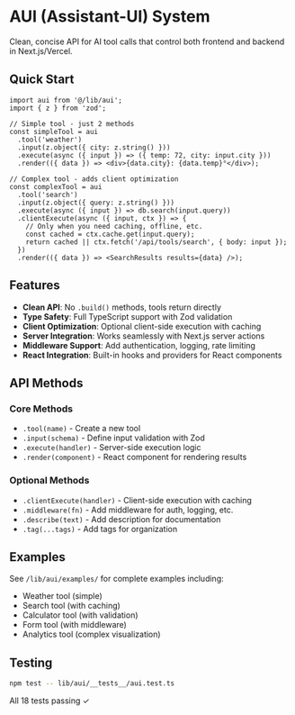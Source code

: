 # AUI (Assistant-UI) System

Clean, concise API for AI tool calls that control both frontend and backend in Next.js/Vercel.

## Quick Start

```tsx
import aui from '@/lib/aui';
import { z } from 'zod';

// Simple tool - just 2 methods
const simpleTool = aui
  .tool('weather')
  .input(z.object({ city: z.string() }))
  .execute(async ({ input }) => ({ temp: 72, city: input.city }))
  .render(({ data }) => <div>{data.city}: {data.temp}°</div>);

// Complex tool - adds client optimization
const complexTool = aui
  .tool('search')
  .input(z.object({ query: z.string() }))
  .execute(async ({ input }) => db.search(input.query))
  .clientExecute(async ({ input, ctx }) => {
    // Only when you need caching, offline, etc.
    const cached = ctx.cache.get(input.query);
    return cached || ctx.fetch('/api/tools/search', { body: input });
  })
  .render(({ data }) => <SearchResults results={data} />);
```

## Features

- **Clean API**: No `.build()` methods, tools return directly
- **Type Safety**: Full TypeScript support with Zod validation
- **Client Optimization**: Optional client-side execution with caching
- **Server Integration**: Works seamlessly with Next.js server actions
- **Middleware Support**: Add authentication, logging, rate limiting
- **React Integration**: Built-in hooks and providers for React components

## API Methods

### Core Methods
- `.tool(name)` - Create a new tool
- `.input(schema)` - Define input validation with Zod
- `.execute(handler)` - Server-side execution logic
- `.render(component)` - React component for rendering results

### Optional Methods
- `.clientExecute(handler)` - Client-side execution with caching
- `.middleware(fn)` - Add middleware for auth, logging, etc.
- `.describe(text)` - Add description for documentation
- `.tag(...tags)` - Add tags for organization

## Examples

See `/lib/aui/examples/` for complete examples including:
- Weather tool (simple)
- Search tool (with caching)
- Calculator tool (with validation)
- Form tool (with middleware)
- Analytics tool (complex visualization)

## Testing

```bash
npm test -- lib/aui/__tests__/aui.test.ts
```

All 18 tests passing ✓